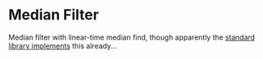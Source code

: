 # Median Filter

Median filter with linear-time median find, though apparently the [standard library implements](https://en.cppreference.com/w/cpp/algorithm/nth_element) this already...
